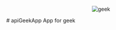 <p align="center">
  <img src="https://www.geekinternet.com.br/img/logo.png" alt="geek" /><br />
</p>
# apiGeekApp
App for geek
